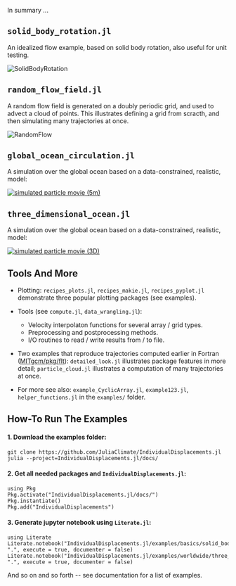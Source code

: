 In summary ... 

## `solid_body_rotation.jl`

An idealized flow example, based on solid body rotation, also useful for unit testing.

![SolidBodyRotation](https://github.com/JuliaClimate/IndividualDisplacements.jl/raw/master/examples/figs/SolidBodyRotation.gif)

## `random_flow_field.jl`

A random flow field is generated on a doubly periodic grid, and used to advect a cloud of points. This illustrates defining a grid from scracth, and then simulating many trajectories at once.

![RandomFlow](https://github.com/JuliaClimate/IndividualDisplacements.jl/raw/master/examples/figs/RandomFlow.gif)

## `global_ocean_circulation.jl`

A simulation over the global ocean based on a data-constrained, realistic, model:

[![simulated particle movie (5m)](https://user-images.githubusercontent.com/20276764/84766999-b801ad80-af9f-11ea-922a-610ad8a257dc.png)](https://youtu.be/W5DNqJG9jt0)

## `three_dimensional_ocean.jl`

A simulation over the global ocean based on a data-constrained, realistic, model:

[![simulated particle movie (3D)](https://user-images.githubusercontent.com/20276764/94491485-595ee900-01b6-11eb-95e6-c2cacb812f46.png)](https://youtu.be/twAAE_WUs_g)

## Tools And More


- Plotting: `recipes_plots.jl`, `recipes_makie.jl`, `recipes_pyplot.jl` demonstrate three popular plotting packages (see examples).

- Tools (see `compute.jl`, `data_wrangling.jl`):
	- Velocity interpolaton functions for several array / grid types.
	- Preprocessing and postprocessing methods.
	- I/O routines to read / write results from / to file.

- Two examples that reproduce trajectories computed earlier in Fortran ([MITgcm/pkg/flt](https://mitgcm.readthedocs.io/en/latest/outp_pkgs/outp_pkgs.html#)): `detailed_look.jl` illustrates package features in more detail; `particle_cloud.jl` illustrates a computation of many trajectories at once. 

- For more see also: `example_CyclicArray.jl`, `example123.jl`, `helper_functions.jl` in the `examples/` folder.

## How-To Run The Examples

#### 1. Download the examples folder:

```
git clone https://github.com/JuliaClimate/IndividualDisplacements.jl
julia --project=IndividualDisplacements.jl/docs/
```

#### 2. Get all needed packages and `IndividualDisplacements.jl`:

```
using Pkg
Pkg.activate("IndividualDisplacements.jl/docs/")
Pkg.instantiate()
Pkg.add("IndividualDisplacements")
```

#### 3. Generate jupyter notebook using `Literate.jl`:

```
using Literate
Literate.notebook("IndividualDisplacements.jl/examples/basics/solid_body_rotation.jl", ".", execute = true, documenter = false)
Literate.notebook("IndividualDisplacements.jl/examples/worldwide/three_dimensional_ocean.jl", ".", execute = true, documenter = false)
```

And so on and so forth -- see documentation for a list of examples.
